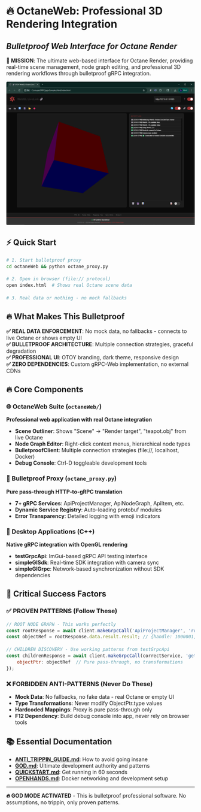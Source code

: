 # 🔥 OctaneWeb: Professional 3D Rendering Integration
## *Bulletproof Web Interface for Octane Render*

**🎯 MISSION**: The ultimate web-based interface for Octane Render, providing real-time scene management, node graph editing, and professional 3D rendering workflows through bulletproof gRPC integration.

![livelink image](images/livelink.png)

## ⚡ Quick Start

```bash
# 1. Start bulletproof proxy
cd octaneWeb && python octane_proxy.py

# 2. Open in browser (file:// protocol)
open index.html  # Shows real Octane scene data

# 3. Real data or nothing - no mock fallbacks
```

## 🔥 What Makes This Bulletproof

**✅ REAL DATA ENFORCEMENT**: No mock data, no fallbacks - connects to live Octane or shows empty UI  
**✅ BULLETPROOF ARCHITECTURE**: Multiple connection strategies, graceful degradation  
**✅ PROFESSIONAL UI**: OTOY branding, dark theme, responsive design  
**✅ ZERO DEPENDENCIES**: Custom gRPC-Web implementation, no external CDNs

## 🔥 Core Components

### 🌐 OctaneWeb Suite (`octaneWeb/`)
**Professional web application with real Octane integration**
- **Scene Outliner**: Shows "Scene" → "Render target", "teapot.obj" from live Octane
- **Node Graph Editor**: Right-click context menus, hierarchical node types  
- **BulletproofClient**: Multiple connection strategies (file://, localhost, Docker)
- **Debug Console**: Ctrl-D toggleable development tools

### 🔧 Bulletproof Proxy (`octane_proxy.py`)
**Pure pass-through HTTP-to-gRPC translation**
- **7+ gRPC Services**: ApiProjectManager, ApiNodeGraph, ApiItem, etc.
- **Dynamic Service Registry**: Auto-loading protobuf modules
- **Error Transparency**: Detailed logging with emoji indicators

### 🎯 Desktop Applications (C++)
**Native gRPC integration with OpenGL rendering**
- **testGrpcApi**: ImGui-based gRPC API testing interface
- **simpleGlSdk**: Real-time SDK integration with camera sync
- **simpleGlGrpc**: Network-based synchronization without SDK dependencies

## 🚨 Critical Success Factors

### ✅ PROVEN PATTERNS (Follow These)
```javascript
// ROOT NODE GRAPH - This works perfectly
const rootResponse = await client.makeGrpcCall('ApiProjectManager', 'rootNodeGraph', {});
const objectRef = rootResponse.data.result.result; // {handle: 1000001, type: 18}

// CHILDREN DISCOVERY - Use working patterns from testGrpcApi
const childrenResponse = await client.makeGrpcCall(correctService, 'getOwnedItems', {
    objectPtr: objectRef  // Pure pass-through, no transformations
});
```

### ❌ FORBIDDEN ANTI-PATTERNS (Never Do These)
- **Mock Data**: No fallbacks, no fake data - real Octane or empty UI
- **Type Transformations**: Never modify ObjectPtr.type values
- **Hardcoded Mappings**: Proxy is pure pass-through only
- **F12 Dependency**: Build debug console into app, never rely on browser tools

## 📚 Essential Documentation
- **[ANTI_TRIPPIN_GUIDE.md](octaneWeb/ANTI_TRIPPIN_GUIDE.md)**: How to avoid going insane
- **[GOD.md](GOD.md)**: Ultimate development authority and patterns
- **[QUICKSTART.md](QUICKSTART.md)**: Get running in 60 seconds
- **[OPENHANDS.md](OPENHANDS.md)**: Docker networking and development setup
---

**🔥 GOD MODE ACTIVATED** - This is bulletproof professional software. No assumptions, no trippin, only proven patterns.